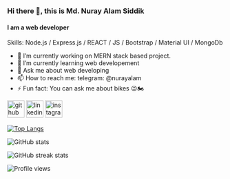 ### Hi there 👋, this is Md. Nuray Alam Siddik
#### I am a web developer

<!-- ![I am a web developer](https://i.ibb.co/YX70Sfp/banner-web-development.jpg) -->
<!-- I'm passionate about programming. -->

Skills: Node.js / Express.js / REACT / JS / Bootstrap / Material UI / MongoDb

- 🔭 I’m currently working on MERN stack based project. 
- 🌱 I’m currently learning web developement 
- 💬 Ask me about web developing 
- 📫 How to reach me: telegram: @nurayalam 
- ⚡ Fun fact: You can ask me about bikes 😉🏍 


[<img src='https://cdn.jsdelivr.net/npm/simple-icons@3.0.1/icons/github.svg' alt='github' height='40'>](https://github.com/nuray-alam)  [<img src='https://cdn.jsdelivr.net/npm/simple-icons@3.0.1/icons/linkedin.svg' alt='linkedin' height='40'>](https://www.linkedin.com/in/https://www.linkedin.com/in/md-nuray-alam-siddik-647373203//)  [<img src='https://cdn.jsdelivr.net/npm/simple-icons@3.0.1/icons/instagram.svg' alt='instagram' height='40'>](https://www.instagram.com/nuray__alam98/)  

<!-- [![trophy](https://github-profile-trophy.vercel.app/?username=nuray-alam)](https://github.com/ryo-ma/github-profile-trophy) -->

[![Top Langs](https://github-readme-stats.vercel.app/api/top-langs/?username=nuray-alam)](https://github.com/anuraghazra/github-readme-stats)

![GitHub stats](https://github-readme-stats.vercel.app/api?username=nuray-alam&show_icons=true)  

<!-- ![GitHub Activity Graph](https://activity-graph.herokuapp.com/graph?username=nuray-alam)   -->

![GitHub streak stats](https://github-readme-streak-stats.herokuapp.com/?user=nuray-alam)  

![Profile views](https://gpvc.arturio.dev/nuray-alam)  
